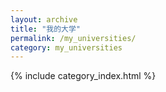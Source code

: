 ```yaml
---
layout: archive
title: "我的大学"
permalink: /my_universities/
category: my_universities
---
```


{% include category_index.html %}
